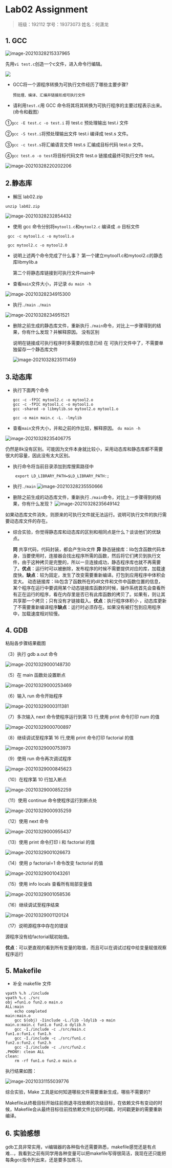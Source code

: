 # Lab02 Assignment

> 班级：192112
> 学号：19373073
> 姓名：何潇龙

## 1. GCC

![image-20210328215337965](answer_template.assets/image-20210328215337965.png)

先用```vi test.c```创造一个c文件，进入命令行编辑。

![](answer_template.assets/image-20210328215313290.png)

- GCC将一个源程序转换为可执行文件经历了哪些主要步骤?

  ```预处理、编译、汇编并链接形成可执行文件```

- 请利用`test.c`用 GCC 命令将其将其转换为可执行程序的主要过程表示出来。 (命令和截图）

①```gcc -E test.c -o test.i``` 将 test.c 预处理输出 test.i 文件

②```gcc -S test.i```将预处理输出文件 test.i 编译成 test.s 文件。

③```gcc -c test.s```将汇编语言文件 test.s 汇编成目标代码 test.o 文件。

④```gcc test.o -o test```将目标代码文件 test.o 链接成最终可执行文件 test。

![image-20210328220202206](answer_template.assets/image-20210328220202206.png)

## 2.静态库

-  解压 lab02.zip

```unzip lab02.zip```

![image-20210328232854432](answer_template.assets/image-20210328232854432.png)

- 使用 gcc 命令分别将`mytool1.c`和`mytool2.c` 编译成 .o 目标文件

``` gcc -c mytool1.c -o mytool1.o```

``` gcc mytool2.c -o mytool2.0```

- 说明上述两个命令完成了什么事？
  第一个建立mytool1.c和mytool2.c的静态库libmylib.a

  第二个将静态库链接到可执行文件main中

- 查看`main`文件大小，并记录
  ```du main -h```

![image-20210328234915300](answer_template.assets/image-20210328234915300.png)

- 执行`./main`
  `./main`

![image-20210328234951521](answer_template.assets/image-20210328234951521.png)

- 删除之前生成的静态库文件，重新执行`./main`命令，对比上一步骤得到的结果，你有什么发现？并解释原因。
  没有区别

  说明在链接成可执行程序时多需要的信息已经 在 可执行文件中了，不需要单独留存一个静态库文件

  ![image-20210328235111459](answer_template.assets/image-20210328235111459.png)

## 3.动态库

 - 执行下面两个命令

      ```shell
      gcc -c -fPIC mytool2.c -o mytool2.o
      gcc -c -fPIC mytool1.c -o mytool1.o
      gcc -shared -o libmylib.so mytool2.o mytool1.o
      ```

      ```shell
      gcc -o main main.c -L. -lmylib
      ```

- 查看`main`文件大小，并和之前的作比较，解释原因。
```du main -h```

![image-20210328235406775](answer_template.assets/image-20210328235406775.png)

仍然是8k没有区别。可能因为文件本身就比较小，采用动态库和静态库都不需要很大的容量，因此没有太大区别。

- 执行命令将当前目录添加到库搜索路径中

     ```shell
      export LD_LIBRARY_PATH=$LD_LIBRARY_PATH:;
     ```

- 执行`./main`
![image-20210328235550666](answer_template.assets/image-20210328235550666.png)
- 删除之前生成的动态库文件，重新执行`./main`命令，对比上一步骤得到的结果，你有什么发现？
![image-20210328235649142](answer_template.assets/image-20210328235649142.png)

如果动态库文件消失，则原来的可执行文件就无法运行。说明可执行文件的执行需要动态库文件的存在。

- 综合实验，你觉得静态库和动态库的区别和相同点是什么？谈谈他们的优缺点。

  **同**
  共享代码，代码封装，都会产生lib文件
  **异**
  静态链接库：lib包含函数代码本身，当要使用时，连接器会找出程序所需的函数，然后将它们拷贝到执行文件，由于这种拷贝是完整的，所以一旦连接成功，静态程序库也就不再需要了。**优点**：运行时可以被删除，发布程序的时候不需要提供对应的库，加载速度快。**缺点**：较为固定，发生了改变需要重新编译。打包到应用程序中体积会变大。
  动态链接库：lib包含了函数所在的dll文件和文件中函数位置的信息，某个程序在运行中要调用某个动态链接库函数的时候，操作系统首先会查看所有正在运行的程序，看在内存里是否已有此库函数的拷贝了。如果有，则让其共享那一个拷贝；只有没有才链接载入。**优点**：执行程序体积小 ，动态库更新了不需要重新编译程序**缺点**：运行时必须存在。如果没有被打包到应用程序中，加载速度相对较慢。

  

## 4. GDB

粘贴各步骤结果截图

（3）执行 gdb a.out 命令

![image-20210329000148730](answer_template.assets/image-20210329000148730.png)

（5）在 main 函数处设置断点

![image-20210329000253469](answer_template.assets/image-20210329000253469.png)

（6）输入 run 命令开始程序

![image-20210329000311381](answer_template.assets/image-20210329000311381.png)

（7）多次输入 next 命令使程序运行到第 13 行,使用 print 命令打印 num 的值

![image-20210329000700897](answer_template.assets/image-20210329000700897.png)

（8）继续调试至程序第 16 行,使用 print 命令打印 factorial 的值

![image-20210329000753973](answer_template.assets/image-20210329000753973.png)

（9）使用 run 命令再次调试程序

![image-20210329000845623](answer_template.assets/image-20210329000845623.png)

（10）在程序第 10 行加入断点

![image-20210329000852259](answer_template.assets/image-20210329000852259.png)

（11）使用 continue 命令使程序运行到断点处

![image-20210329000935259](answer_template.assets/image-20210329000935259.png)

（12）使用 next 命令

![image-20210329000955437](answer_template.assets/image-20210329000955437.png)

（13）使用 print 命令打印 i 和 factorial 的值

![image-20210329001026673](answer_template.assets/image-20210329001026673.png)

（14）使用 p factorial=1 命令改变 factorial 的值

![image-20210329001043261](answer_template.assets/image-20210329001043261.png)

（15）使用 info locals 查看所有局部变量值

![image-20210329001058536](answer_template.assets/image-20210329001058536.png)

（16）继续调试至程序结束

![image-20210329001120124](answer_template.assets/image-20210329001120124.png)

（17）说明源程序中存在的错误

源程序没有给factorial赋初始值。

**优点**：可以更直观的看到所有变量的取值，而且可以在调试过程中给变量赋值观察程序运行

## 5. Makefile

- 补全 makefile 文件

```shell
vpath %.h ./include
vpath %.c ./src
obj =fun1.o fun2.o main.o
ALL:main
	echo completed
main:main.o
	gcc $(obj) -Iinclude -L./lib -ldylib -o main
main.o:main.c fun1.o fun2.o dylib.h
	gcc -I./include -c ./src/main.c
fun1.o:fun1.c fun1.h
	gcc -I./include -c ./src/fun1.c
fun2.o:fun2.c fun2.h
	gcc -I./include -c ./src/fun2.c
.PHONY: clean ALL
clean:
	rm -rf fun1.o fun2.o main.o
```

执行结果如图：

![image-20210331155039776](answer_template.assets/image-20210331155039776.png)

综合实验，Make 工具是如何知道哪些文件需要重新生成，哪些不需要的?

Makefile从终极目标开始往前倒退寻找依赖的次级目标，在依赖文件有变动的时候，Makefile会从最终目标往前找依赖文件比较时间戳，时间戳更新的需要重新编译。



## 6. 实验感想

gdb工具非常实用，vi编辑器的各种指令还需要熟悉，makefile感觉还是有点难...，我看到之前有同学用各种变量可以把makefile写得很简洁，我现在还只能把每条gcc指令列出来，还是要多加练习。